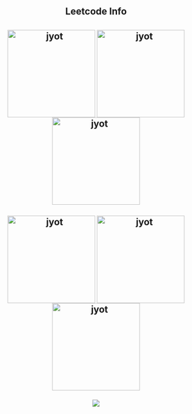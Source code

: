 <div align="center"> 
  
<!--   <h2>🐍 Contributions 🐍</h2>
  <img alt="snake eating my contributions" src="https://raw.githubusercontent.com/salesp07/salesp07/output/github-contribution-grid-snake.svg" />
</div> -->

<h2 align="center">Leetcode Info<h2>  
<p align="center">
  <a href="https://leetcode.com/u/Meet_10/" target="_blank"><img align="center" src="https://assets.leetcode.com/static_assets/marketing/2023-100.gif" alt="jyot" height="200" width="200" /></a>
  <a href="https://leetcode.com/u/Meet_10/" target="_blank"><img align="center" src="https://assets.leetcode.com/static_assets/marketing/2024-100.gif" alt="jyot" height="200" width="200" /></a>
  <a href="https://leetcode.com/u/Meet_10/" target="_blank"><img align="center" src="https://assets.leetcode.com/static_assets/others/LeetCode_75.gif" alt="jyot" height="200" width="200" /></a>
  <br>
  <br>
  <a href="https://leetcode.com/u/Meet_10/" target="_blank"><img align="center" src="https://leetcode.com/static/images/badges/2023/gif/2023-04.gif" alt="jyot" height="200" width="200" /></a>
  <a href="https://leetcode.com/u/Meet_10/" target="_blank"><img align="center" src="https://leetcode.com/static/images/badges/2023/gif/2023-03.gif" alt="jyot" height="200" width="200" /></a>
  <a href="https://leetcode.com/u/Meet_10/" target="_blank"><img align="center" src="https://leetcode.com/static/images/badges/2023/gif/2023-05.gif" alt="jyot" height="200" width="200" /></a>

</p>
<p align="center">
  
  <img  align=top flex-grow=1 src="https://leetcard.jacoblin.cool/Meet_10?theme=dark&font=Roboto%20Slab&ext=heatmap" />  
</p>



<br/><br/>


